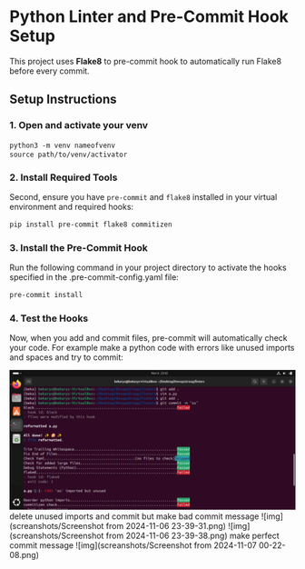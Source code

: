 # Python Linter and Pre-Commit Hook Setup

This project uses **Flake8** to pre-commit hook to automatically run Flake8 before every commit.

## Setup Instructions

### 1. Open and activate your venv
```
python3 -m venv nameofvenv
source path/to/venv/activator
```
### 2. Install Required Tools
Second, ensure you have `pre-commit` and `flake8` installed in your virtual environment and required hooks:

```bash
pip install pre-commit flake8 commitizen
```
### 3. Install the Pre-Commit Hook

Run the following command in your project directory to activate the hooks specified in the .pre-commit-config.yaml file:

```bash
pre-commit install
```
### 4. Test the Hooks

Now, when you add and commit files, pre-commit will automatically check your code. For example make a python code with errors like unused imports and spaces and try to commit:

![img](screanshots/Screenshot%20from%202024-11-06%2023-42-34.png)
delete unused imports and commit but make bad commit message
![img](screanshots/Screenshot from 2024-11-06 23-39-31.png)
![img](screanshots/Screenshot from 2024-11-06 23-39-38.png)
make perfect commit message
![img](screanshots/Screenshot from 2024-11-07 00-22-08.png)
